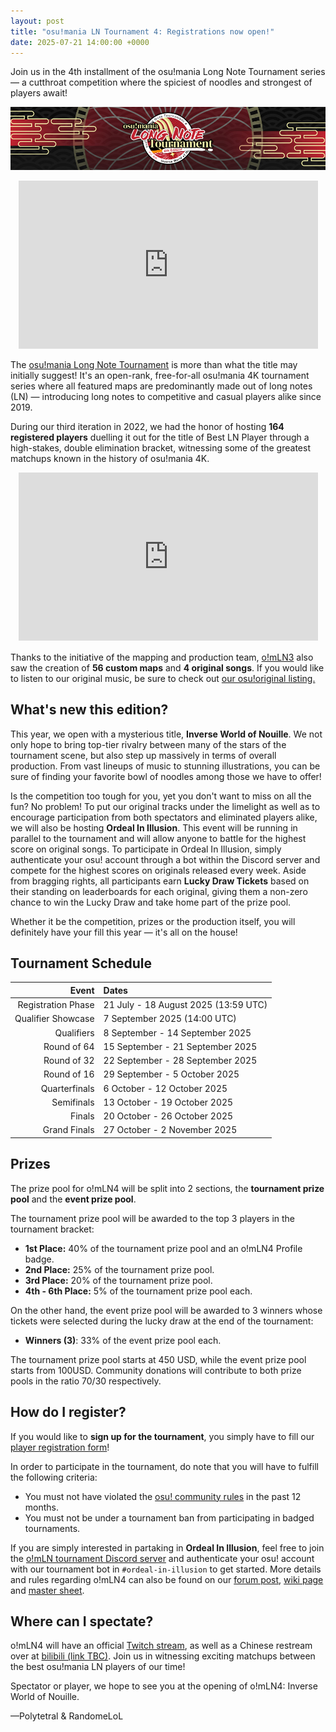 ```yaml
---
layout: post
title: "osu!mania LN Tournament 4: Registrations now open!"
date: 2025-07-21 14:00:00 +0000
---
```


Join us in the 4th installment of the osu!mania Long Note Tournament series — a cutthroat competition where the spiciest of noodles and strongest of players await!

![](/wiki/shared/news/2025-07-21-osu-mania-ln-tournament-4-registrations-now-open/banner.jpg)

<div align="center" class="osu-md__paragraph">
    <iframe width="95%" style="aspect-ratio: 16 / 9;" src="https://www.youtube.com/embed/NOJPfrxx9wI" frameborder="0" allowfullscreen></iframe>
</div>

The [osu!mania Long Note Tournament](/wiki/Tournaments/o!mLN/4) is more than what the title may initially suggest! It's an open-rank, free-for-all osu!mania 4K tournament series where all featured maps are predominantly made out of long notes (LN) — introducing long notes to competitive and casual players alike since 2019.

During our third iteration in 2022, we had the honor of hosting **164 registered players** duelling it out for the title of Best LN Player through a high-stakes, double elimination bracket, witnessing some of the greatest matchups known in the history of osu!mania 4K.

<div align="center" class="osu-md__paragraph">
    <iframe width="95%" style="aspect-ratio: 16 / 9;" src="https://www.youtube.com/embed/r9MCInVDKFs" frameborder="0" allowfullscreen></iframe>
</div>

Thanks to the initiative of the mapping and production team, [o!mLN3](/wiki/Tournaments/o!mLN/3) also saw the creation of **56 custom maps** and **4 original songs**. If you would like to listen to our original music, be sure to check out [our osu!original listing.](/wiki/Community/Bespoke_music#community-run-tournament-releases)

## What's new this edition?

This year, we open with a mysterious title, **Inverse World of Nouille**. We not only hope to bring top-tier rivalry between many of the stars of the tournament scene, but also step up massively in terms of overall production. From vast lineups of music to stunning illustrations, you can be sure of finding your favorite bowl of noodles among those we have to offer!

Is the competition too tough for you, yet you don't want to miss on all the fun? No problem! To put our original tracks under the limelight as well as to encourage participation from both spectators and eliminated players alike, we will also be hosting **Ordeal In Illusion**. This event will be running in parallel to the tournament and will allow anyone to battle for the highest score on original songs. To participate in Ordeal In Illusion, simply authenticate your osu! account through a bot within the Discord server and compete for the highest scores on originals released every week. Aside from bragging rights, all participants earn **Lucky Draw Tickets** based on their standing on leaderboards for each original, giving them a non-zero chance to win the Lucky Draw and take home part of the prize pool.

Whether it be the competition, prizes or the production itself, you will definitely have your fill this year — it's all on the house!

## Tournament Schedule

| Event | Dates |
| --: | :-- |
| Registration Phase | 21 July - 18 August 2025 (13:59 UTC) |
| Qualifier Showcase | 7 September 2025 (14:00 UTC) |
| Qualifiers | 8 September - 14 September 2025 |
| Round of 64 | 15 September - 21 September 2025 |
| Round of 32 | 22 September - 28 September 2025 |
| Round of 16 | 29 September - 5 October 2025 |
| Quarterfinals | 6 October - 12 October 2025 |
| Semifinals | 13 October - 19 October 2025 |
| Finals | 20 October - 26 October 2025 |
| Grand Finals | 27 October - 2 November 2025 |

## Prizes

The prize pool for o!mLN4 will be split into 2 sections, the **tournament prize pool** and the **event prize pool**.

The tournament prize pool will be awarded to the top 3 players in the tournament bracket:

- **1st Place:** 40% of the tournament prize pool and an o!mLN4 Profile badge.
- **2nd Place:** 25% of the tournament prize pool.
- **3rd Place:** 20% of the tournament prize pool.
- **4th - 6th Place:** 5% of the tournament prize pool each.

On the other hand, the event prize pool will be awarded to 3 winners whose tickets were selected during the lucky draw at the end of the tournament:

- **Winners (3)**: 33% of the event prize pool each.

The tournament prize pool starts at 450 USD, while the event prize pool starts from 100USD. Community donations will contribute to both prize pools in the ratio 70/30 respectively.

## How do I register?

If you would like to **sign up for the tournament**, you simply have to fill our [player registration form](https://docs.google.com/forms/d/1218mYihBDuUrVf1n7EB69H1aMouFV_wRhDyL5Yja9WI/edit)!

In order to participate in the tournament, do note that you will have to fulfill the following criteria:

- You must not have violated the [osu! community rules](/wiki/Rules) in the past 12 months.
- You must not be under a tournament ban from participating in badged tournaments.

If you are simply interested in partaking in **Ordeal In Illusion**, feel free to join the [o!mLN tournament Discord server](https://discord.gg/W6zs7mEjxY) and authenticate your osu! account with our tournament bot in `#ordeal-in-illusion` to get started. More details and rules regarding o!mLN4 can also be found on our [forum post](), [wiki page](/wiki/Tournaments/o!mLN/4) and [master sheet](https://docs.google.com/spreadsheets/d/1Wl3Q41AI0e36sINVWh6qJHtKcCG_fdju2_0CdBm0DGs/edit?pli=1&gid=557086685#gid=557086685). 

## Where can I spectate?

o!mLN4 will have an official [Twitch stream](https://www.twitch.tv/osumanialive), as well as a Chinese restream over at [bilibili (link TBC)](). Join us in witnessing exciting matchups between the best osu!mania LN players of our time!

Spectator or player, we hope to see you at the opening of o!mLN4: Inverse World of Nouille.

—Polytetral & RandomeLoL

